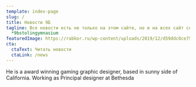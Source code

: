 ```yaml
---
template: index-page
slug: /
title: Новости 9Б
tagline: Все новости есть не только на этом сайте, но и на всех сайт семейства
  *9bstolingymnasium
featuredImage: https://rabkor.ru/wp-content/uploads/2019/12/d59ddc8ce75c2b7861d6cbadf09fa40d.jpg
cta:
  ctaText: Читать новости
  ctaLink: /news
---
```


He is a award winning gaming graphic designer, based in sunny side of California. Working as Principal designer at Bethesda
